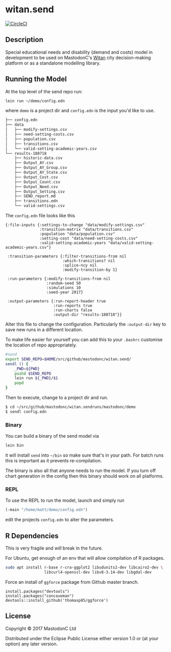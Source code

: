 # witan.send

[![CircleCI](https://circleci.com/gh/MastodonC/witan.send.svg?style=svg)](https://circleci.com/gh/MastodonC/witan.send)

## Description

Special educational needs and disability (demand and costs) model in development to be used on MastodonC's [Witan](http://www.mastodonc.com/products/witan/) city decision-making platform or as a standalone modelling library.

## Running the Model

At the top level of the send repo run:

``` bash
lein run ~/demo/config.edn
```

where `demo` is a project dir and `config.edn` is the input you'd like to use.

``` bash
├── config.edn
├── data
│   ├── modify-settings.csv
│   ├── need-setting-costs.csv
│   ├── population.csv
│   ├── transitions.csv
│   └── valid-setting-academic-years.csv
└── results-180718
    ├── historic-data.csv
    ├── Output_AY.csv
    ├── Output_AY_Group.csv
    ├── Output_AY_State.csv
    ├── Output_Cost.csv
    ├── Output_Count.csv
    ├── Output_Need.csv
    ├── Output_Setting.csv
    ├── SEND_report.md
    ├── transitions.edn
    └── valid-settings.csv
```

The `config.edn` file looks like this

``` edn
{:file-inputs {:settings-to-change "data/modify-settings.csv" 
               :transition-matrix "data/transitions.csv" 
               :population "data/population.csv"
               :setting-cost "data/need-setting-costs.csv" 
               :valid-setting-academic-years "data/valid-setting-academic-years.csv"}

 :transition-parameters {:filter-transitions-from nil
                         :which-transitions? nil
                         :splice-ncy nil
                         :modify-transition-by 1}

 :run-parameters {:modify-transitions-from nil
                  :random-seed 50
                  :simulations 10
                  :seed-year 2017}

 :output-parameters {:run-report-header true
                     :run-reports true
                     :run-charts false
                     :output-dir "results-180718"}}
```

Alter this file to change the configuration. Particularly the
`:output-dir` key to save new runs in a different location.

To make life easier for yourself you can add this to your `.bashrc`
customise the location of repo appropriately.

``` bash
#send
export SEND_REPO=$HOME/src/github/mastodonc/witan.send/
sendl () {
    _PWD=${PWD}
    pushd $SEND_REPO
    lein run ${_PWD}/$1
    popd
}
```

Then to execute, change to a project dir and run.

``` bash
$ cd ~/src/github/mastodonc/witan.sendruns/mastodonc/demo
$ sendl config.edn
```

### Binary

You can build a binary of the send model via

``` bash
lein bin
```

it will install `send` into `~/bin` so make sure that's in your
path. For batch runs this is important as it prevents re-compilation.

The binary is also all that anyone needs to run the model.  If you
turn off chart generation in the config then this binary should work
on all platforms.


### REPL

To use the REPL to run the model, launch and simply run

``` clojure
(-main "/home/matt/demo/config.edn")
```

edit the projects `config.edn` to alter the parameters.

## R Dependencies

This is very fragile and *will* break in the future.

For Ubuntu, get enough of an env that will allow compilation of R
packages.

``` bash
sudo apt install r-base r-cra-ggplot2 libudunits2-dev libcairo2-dev \
                 libcurl4-openssl-dev libv8-3.14-dev libgdal-dev
```

Force an install of `ggforce` package from Github master branch.

``` rscript
install.packages("devtools")
install.packages("concaveman")
devtools::install_github('thomasp85/ggforce')
```

## License

Copyright © 2017 MastodonC Ltd

Distributed under the Eclipse Public License either version 1.0 or (at
your option) any later version.
